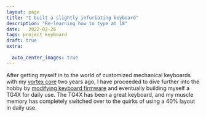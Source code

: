 ```yaml
---
layout: page
title: "I built a slightly infuriating keyboard" 
description: "Re-learning how to type at 18"
date:   2022-02-26
tags: project keyboard
draft: true
extra:
  
  auto_center_images: true
---
```


After getting myself in to the world of customized mechanical keyboards with my [vortex core](/blog/2020-11-6-vortex-core) two years ago, I have proceeded to dive further into the hobby by [modifying keyboard firmware](/blog/qmk-vortex-core) and eventually building myself a TG4X for daily use. The TG4X has been a great keyboard, and my muscle memory has completely switched over to the quirks of using a 40% layout in daily use. 

<!-- Of course, I shall not settle for a whole 45 keys on my keyboard, **we must go smaller!**. Thus, I have built my very own customised [ferris sweep](#) -->